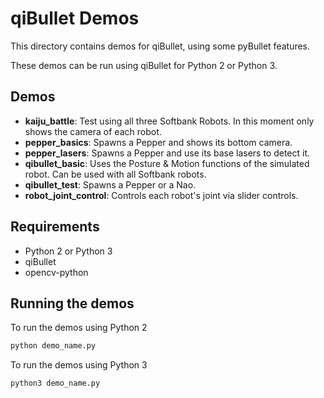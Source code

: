 # qiBullet Demos
This directory contains demos for qiBullet, using some pyBullet features.

These demos can be run using qiBullet for Python 2 or Python 3.

## Demos
* **kaiju_battle**: Test using all three Softbank Robots. In this moment only shows the camera of each robot.
* **pepper_basics**: Spawns a Pepper and shows its bottom camera.
* **pepper_lasers**: Spawns a Pepper and use its base lasers to detect it.
* **qibullet_basic**: Uses the Posture & Motion functions of the simulated robot. Can be used with all Softbank robots.
* **qibullet_test**: Spawns a Pepper or a Nao.
* **robot_joint_control**: Controls each robot's joint via slider controls.

## Requirements
* Python 2 or Python 3
* qiBullet
* opencv-python

## Running the demos
To run the demos using Python 2

```bash
python demo_name.py
```

To run the demos using Python 3

```bash
python3 demo_name.py
```